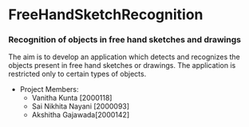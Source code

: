 # FreeHandSketchRecognition

### Recognition of objects in free hand sketches and drawings


The aim is to develop an application which detects and recognizes the objects present in free hand sketches or drawings.
The application is restricted only to certain types of objects.

* Project Members:
   - Vanitha Kunta [2000118]
   - Sai Nikhita Nayani [2000093]
   - Akshitha Gajawada[2000142]